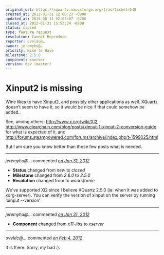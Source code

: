 ```yaml
---
original_url: https://xquartz.macosforge.org/trac/ticket/540
created_at: 2012-01-31 12:06:23 -0800
updated_at: 2015-08-13 02:03:07 -0700
closed_at: 2012-01-31 15:53:24 -0800
status: closed
type: feature request
resolution: Cannot Reproduce
reporter: ovvldc@…
owner: jeremyhu@…
priority: Nice to Have
milestone: 2.5.0
component: xserver
version: dev (master)
---
```


Xinput2 is missing
==================


Wine likes to have Xinput2, and possibly other applications as well. XQuartz doesn't seem to have it, so it would be nice if that could somehow be added..

See, among others: <http://www.x.org/wiki/XI2>, <http://www.clearchain.com/blog/posts/xinput-1-xinput-2-conversion-guide> for what is expected of it, and <http://forums.steampowered.com/forums/archive/index.php/t-1599025.html>

But I am sure you know better than those few posts what is needed.



---

*jeremyhu@…* commented *[on Jan 31, 2012](https://xquartz.macosforge.org/trac/ticket/540#comment:1 "January 31, 2012 at 3:53 PM PST")*

-   **Status** changed from *new* to *closed*
-   **Milestone** changed from *2.8.0* to *2.5.0*
-   **Resolution** changed from to *worksforme*

We've supported Xi2 since I believe XQuartz 2.5.0 (ie: when it was added to xorg-server). You can verify the version of xinput on the server by running 'xinput --version'



---

*jeremyhu@…* commented *[on Jan 31, 2012](https://xquartz.macosforge.org/trac/ticket/540#comment:2 "January 31, 2012 at 3:53 PM PST")*

-   **Component** changed from *x11-libs* to *xserver*



---

*ovvldc@…* commented *[on Feb 4, 2012](https://xquartz.macosforge.org/trac/ticket/540#comment:3 "February 4, 2012 at 3:27 AM PST")*

It is there. Sorry, my bad :).



